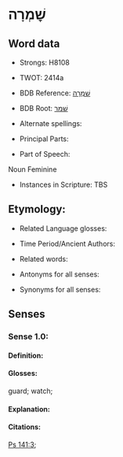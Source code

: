 # שׇׁמְרָה

<!-- Status: S2="NeedsEdits" -->
<!-- Lexica used for edits:   -->

## Word data

* Strongs: H8108

* TWOT: 2414a

* BDB Reference: [שׇׁמְרָה](rc://en/bdb/dict/v.ef.ac)

* BDB Root: [שׁמר](rc://en/bdb/dict/v.ef.aa)

* Alternate spellings:

* Principal Parts:

* Part of Speech:

Noun Feminine

* Instances in Scripture: TBS

## Etymology:

* Related Language glosses:

* Time Period/Ancient Authors:

* Related words:

* Antonyms for all senses:

* Synonyms for all senses:

## Senses

### Sense 1.0:

#### Definition:

#### Glosses:

guard; watch; 

#### Explanation:

#### Citations:

[Ps 141:3](rc://he/uhb/book/psa/141/3); 

